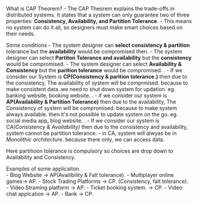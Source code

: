 What is CAP Theorem?
    - The CAP Theorem explains the trade-offs in distributed systems. It states that a system can only guarantee two of three properties: **Consistency, Availability, and Partition Tolerance**. 
    -  This means no system can do it all, so designers must make smart choices based on their needs. 


Some conditions
    - The system designer can **select consistency & partition** tolerance but the **availability** would be compromised then.
    - The system designer can select **Partiton Tolerance and availability** but the **consistency** would be compromised.
    - The system designer can select **Availability & Consistency** but the **parition tolerance** would be compromised.
    .
    - If we consider our System is **CP(Consistency & parition tolerance.)** then due to the consistency, 
    The availability of system will be comprmised. because to make consistent data..we need to shut down system for updation. eg. banking website, booking website.
    .
    - if we consider our system is **AP(Availability & Partition Tolerance)** then due to the availability, The Consistency of system will be compromised. because to make system always available. then it's not possible to update system on the go. eg. social media app, blog website.
    .
    - If we consider our system is *CA(Consistency & Availability)* then due to the consistency and availability, system cannot be partition tolerance.
        - in CA, system will alwyas be in *Monolithic architecture*. because there only, we can access data.


Here partitioon tolerance is compulsory so choices are drop down to  Availability and Consistency.

Examples of some applicaiton.   
    - Blog Website -> AP(Availibility & Falt tolerance).
    - Multiplayer online games-> AP.
    - Stock Trading Platforms -> CP. (Consistency, falt tolerance).
    - Video Straming platform -> AP.
    - Ticket booking system. -> CP.
    - Video chat applcation -> AP.
    - Bank -> CP.


